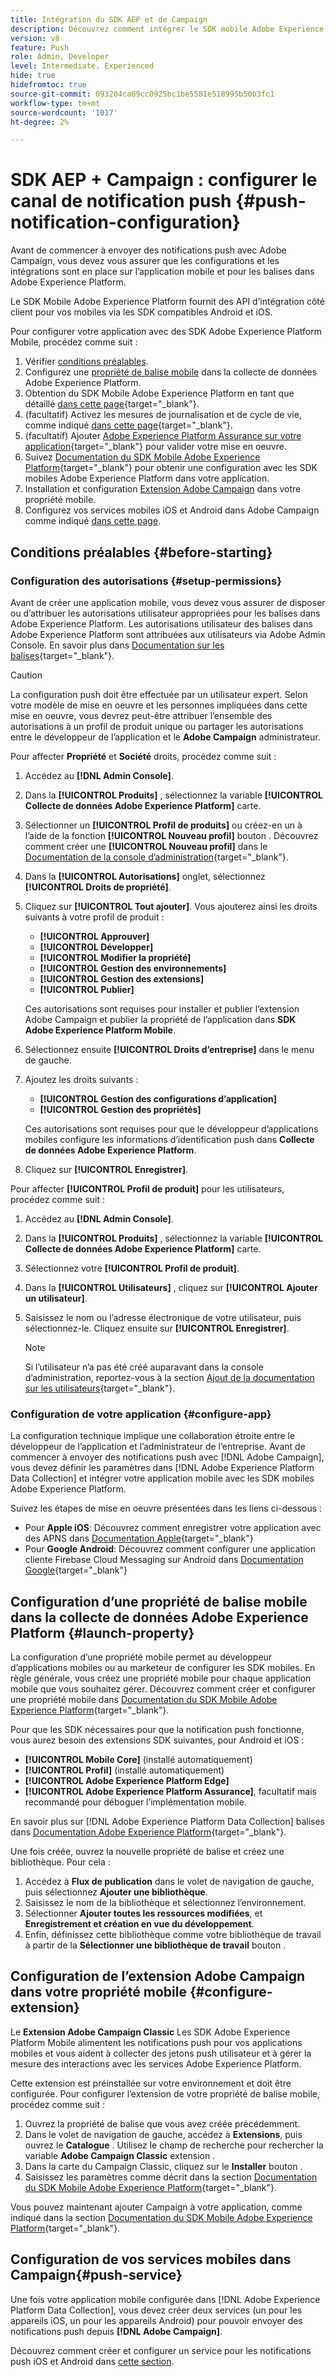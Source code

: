 ```yaml
---
title: Intégration du SDK AEP et de Campaign
description: Découvrez comment intégrer le SDK mobile Adobe Experience Platform à votre application
version: v8
feature: Push
role: Admin, Developer
level: Intermediate, Experienced
hide: true
hidefromtoc: true
source-git-commit: 093204ca69cc0925bc1be5581e518995b50b3fc1
workflow-type: tm+mt
source-wordcount: '1017'
ht-degree: 2%

---
```



# SDK AEP + Campaign : configurer le canal de notification push {#push-notification-configuration}

Avant de commencer à envoyer des notifications push avec Adobe Campaign, vous devez vous assurer que les configurations et les intégrations sont en place sur l’application mobile et pour les balises dans Adobe Experience Platform.

Le SDK Mobile Adobe Experience Platform fournit des API d’intégration côté client pour vos mobiles via les SDK compatibles Android et iOS.

Pour configurer votre application avec des SDK Adobe Experience Platform Mobile, procédez comme suit :

1. Vérifier [conditions préalables](#before-starting).
1. Configurez une [propriété de balise mobile](#launch-property) dans la collecte de données Adobe Experience Platform.
1. Obtention du SDK Mobile Adobe Experience Platform en tant que détaillé [dans cette page](https://developer.adobe.com/client-sdks/documentation/getting-started/get-the-sdk/){target="_blank"}.
1. (facultatif) Activez les mesures de journalisation et de cycle de vie, comme indiqué [dans cette page](https://developer.adobe.com/client-sdks/documentation/getting-started/enable-debug-logging/){target="_blank"}.
1. (facultatif) Ajouter [Adobe Experience Platform Assurance sur votre application](https://developer.adobe.com/client-sdks/documentation/getting-started/validate/){target="_blank"} pour valider votre mise en oeuvre.
1. Suivez [Documentation du SDK Mobile Adobe Experience Platform](https://developer.adobe.com/client-sdks/documentation/getting-started/){target="_blank"} pour obtenir une configuration avec les SDK mobiles Adobe Experience Platform dans votre application.
1. Installation et configuration [Extension Adobe Campaign](#configure-extension) dans votre propriété mobile.
1. Configurez vos services mobiles iOS et Android dans Adobe Campaign comme indiqué [dans cette page](../send/push.md#push-config).


## Conditions préalables {#before-starting}

### Configuration des autorisations {#setup-permissions}

Avant de créer une application mobile, vous devez vous assurer de disposer ou d’attribuer les autorisations utilisateur appropriées pour les balises dans Adobe Experience Platform. Les autorisations utilisateur des balises dans Adobe Experience Platform sont attribuées aux utilisateurs via Adobe Admin Console. En savoir plus dans [Documentation sur les balises](https://experienceleague.adobe.com/docs/experience-platform/tags/admin/user-permissions.html){target="_blank"}.

>[!CAUTION]
>
>La configuration push doit être effectuée par un utilisateur expert. Selon votre modèle de mise en oeuvre et les personnes impliquées dans cette mise en oeuvre, vous devrez peut-être attribuer l’ensemble des autorisations à un profil de produit unique ou partager les autorisations entre le développeur de l’application et le **Adobe Campaign** administrateur.

Pour affecter **Propriété** et **Société** droits, procédez comme suit :

1. Accédez au **[!DNL Admin Console]**.
1. Dans la **[!UICONTROL Produits]** , sélectionnez la variable **[!UICONTROL Collecte de données Adobe Experience Platform]** carte.
1. Sélectionner un **[!UICONTROL Profil de produits]** ou créez-en un à l’aide de la fonction **[!UICONTROL Nouveau profil]** bouton . Découvrez comment créer une **[!UICONTROL Nouveau profil]** dans le [Documentation de la console d’administration](https://experienceleague.adobe.com/docs/experience-platform/access-control/ui/create-profile.html#ui){target="_blank"}.
1. Dans la **[!UICONTROL Autorisations]** onglet, sélectionnez **[!UICONTROL Droits de propriété]**.
1. Cliquez sur **[!UICONTROL Tout ajouter]**. Vous ajouterez ainsi les droits suivants à votre profil de produit :
   * **[!UICONTROL Approuver]**
   * **[!UICONTROL Développer]**
   * **[!UICONTROL Modifier la propriété]**
   * **[!UICONTROL Gestion des environnements]**
   * **[!UICONTROL Gestion des extensions]**
   * **[!UICONTROL Publier]**

   Ces autorisations sont requises pour installer et publier l’extension Adobe Campaign et publier la propriété de l’application dans **SDK Adobe Experience Platform Mobile**.

1. Sélectionnez ensuite **[!UICONTROL Droits d’entreprise]** dans le menu de gauche.
1. Ajoutez les droits suivants :

   * **[!UICONTROL Gestion des configurations d’application]**
   * **[!UICONTROL Gestion des propriétés]**

   Ces autorisations sont requises pour que le développeur d’applications mobiles configure les informations d’identification push dans **Collecte de données Adobe Experience Platform**.

1. Cliquez sur **[!UICONTROL Enregistrer]**.

Pour affecter **[!UICONTROL Profil de produit]** pour les utilisateurs, procédez comme suit :

1. Accédez au **[!DNL Admin Console]**.
1. Dans la **[!UICONTROL Produits]** , sélectionnez la variable **[!UICONTROL Collecte de données Adobe Experience Platform]** carte.
1. Sélectionnez votre **[!UICONTROL Profil de produit]**.
1. Dans la **[!UICONTROL Utilisateurs]** , cliquez sur **[!UICONTROL Ajouter un utilisateur]**.
1. Saisissez le nom ou l’adresse électronique de votre utilisateur, puis sélectionnez-le. Cliquez ensuite sur **[!UICONTROL Enregistrer]**.

   >[!NOTE]
   >
   >Si l’utilisateur n’a pas été créé auparavant dans la console d’administration, reportez-vous à la section [Ajout de la documentation sur les utilisateurs](https://helpx.adobe.com/enterprise/using/manage-users-individually.html#add-users){target="_blank"}.

### Configuration de votre application {#configure-app}

La configuration technique implique une collaboration étroite entre le développeur de l’application et l’administrateur de l’entreprise. Avant de commencer à envoyer des notifications push avec [!DNL Adobe Campaign], vous devez définir les paramètres dans [!DNL Adobe Experience Platform Data Collection] et intégrer votre application mobile avec les SDK mobiles Adobe Experience Platform.

Suivez les étapes de mise en oeuvre présentées dans les liens ci-dessous :

* Pour **Apple iOS**: Découvrez comment enregistrer votre application avec des APNS dans [Documentation Apple](https://developer.apple.com/documentation/usernotifications/registering_your_app_with_apns){target="_blank"}
* Pour **Google Android**: Découvrez comment configurer une application cliente Firebase Cloud Messaging sur Android dans [Documentation Google](https://firebase.google.com/docs/cloud-messaging/android/client){target="_blank"}

<!--
## Add your app push credentials in Adobe Experience Platform Data Collection {#push-credentials}

After granting the correct user permissions, you now need to add your mobile application push credentials in Adobe Experience Platform Data Collection. 

The mobile app push credential registration is required to authorize Adobe to send push notifications on your behalf. Refer to the steps detailed below:

1. From [!DNL Adobe Experience Platform Data Collection], browse to **[!UICONTROL App Surfaces]** in the left rail.

1. Click **[!UICONTROL Create App Surface]** to create a new configuration.

1. Enter a **[!UICONTROL Name]** for the configuration.

1. From **[!UICONTROL Mobile Application Configuration]**, select the system and enter settings.

    * **For iOS**

        1. Enter the mobile app **Bundle Id** in the **[!UICONTROL App ID (iOS Bundle ID)]** field. The app Bundle ID can be found in the **General** tab of the primary target in **XCode**.
        
        1. Switched on the **[!UICONTROL Push Credentials]** button to add your credentials.
        
        1. Drag and drop your .p8 Apple Push Notification Authentication Key file. This key can be acquired from the **Certificates**, **Identifiers** and **Profiles** page.

        1. Provide the **Key ID**. This is a 10 character string assigned during the creation of p8 auth key. It can be found under **Keys** tab in **Certificates**, **Identifiers** and **Profiles** page.
        
        1. Provide the **Team ID**. This is a string value which can be found under the Membership tab.

    * **For Android**

        1. Provide the **[!UICONTROL App ID (Android package name)]**: usually the package name is the app id in your `build.gradle` file.

        1. Switched on the **[!UICONTROL Push Credentials]** button to add your credentials.

        1. Drag and drop the FCM push credentials. For more details on how to get the push credentials refer to [Google Documentation](https://firebase.google.com/docs/admin/setup#initialize-sdk){target="_blank"}.
    

1. Click **[!UICONTROL Save]** to create your app configuration.
-->

## Configuration d’une propriété de balise mobile dans la collecte de données Adobe Experience Platform {#launch-property}

La configuration d’une propriété mobile permet au développeur d’applications mobiles ou au marketeur de configurer les SDK mobiles. En règle générale, vous créez une propriété mobile pour chaque application mobile que vous souhaitez gérer. Découvrez comment créer et configurer une propriété mobile dans [Documentation du SDK Mobile Adobe Experience Platform](https://developer.adobe.com/client-sdks/documentation/getting-started/create-a-mobile-property/){target="_blank"}.

Pour que les SDK nécessaires pour que la notification push fonctionne, vous aurez besoin des extensions SDK suivantes, pour Android et iOS :

* **[!UICONTROL Mobile Core]** (installé automatiquement)
* **[!UICONTROL Profil]** (installé automatiquement)
* **[!UICONTROL Adobe Experience Platform Edge]**
* **[!UICONTROL Adobe Experience Platform Assurance]**, facultatif mais recommandé pour déboguer l’implémentation mobile.

En savoir plus sur [!DNL Adobe Experience Platform Data Collection] balises dans [Documentation Adobe Experience Platform](https://experienceleague.adobe.com/docs/platform-learn/implement-mobile-sdk/initial-configuration/configure-tags.html){target="_blank"}.

Une fois créée, ouvrez la nouvelle propriété de balise et créez une bibliothèque. Pour cela :

1. Accédez à **Flux de publication** dans le volet de navigation de gauche, puis sélectionnez **Ajouter une bibliothèque**.
1. Saisissez le nom de la bibliothèque et sélectionnez l’environnement.
1. Sélectionner **Ajouter toutes les ressources modifiées**, et **Enregistrement et création en vue du développement**.
1. Enfin, définissez cette bibliothèque comme votre bibliothèque de travail à partir de la **Sélectionner une bibliothèque de travail** bouton .


## Configuration de l’extension Adobe Campaign dans votre propriété mobile {#configure-extension}

Le **Extension Adobe Campaign Classic** Les SDK Adobe Experience Platform Mobile alimentent les notifications push pour vos applications mobiles et vous aident à collecter des jetons push utilisateur et à gérer la mesure des interactions avec les services Adobe Experience Platform.

Cette extension est préinstallée sur votre environnement et doit être configurée. Pour configurer l’extension de votre propriété de balise mobile, procédez comme suit :

1. Ouvrez la propriété de balise que vous avez créée précédemment.
1. Dans le volet de navigation de gauche, accédez à **Extensions**, puis ouvrez le **Catalogue** . Utilisez le champ de recherche pour rechercher la variable **Adobe Campaign Classic** extension .
1. Dans la carte du Campaign Classic, cliquez sur le **Installer** bouton .
1. Saisissez les paramètres comme décrit dans la section [Documentation du SDK Mobile Adobe Experience Platform](https://developer.adobe.com/client-sdks/documentation/adobe-campaign-classic/){target="_blank"}.

Vous pouvez maintenant ajouter Campaign à votre application, comme indiqué dans la section  [Documentation du SDK Mobile Adobe Experience Platform](https://developer.adobe.com/client-sdks/documentation/adobe-campaign-classic/#add-campaign-classic-to-your-app){target="_blank"}.

## Configuration de vos services mobiles dans Campaign{#push-service}

Une fois votre application mobile configurée dans [!DNL Adobe Experience Platform Data Collection], vous devez créer deux services (un pour les appareils iOS, un pour les appareils Android) pour pouvoir envoyer des notifications push depuis **[!DNL Adobe Campaign]**.

Découvrez comment créer et configurer un service pour les notifications push iOS et Android dans [cette section](../send/push.md#push-config).
